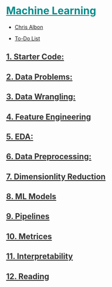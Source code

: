 <h1 style='color:darkcyan;text-decoration:underline'>Machine Learning</h1>
<div style='width:1000px;margin:auto'>
<ul>
<li><p><a href="file:///media/mosaab/Volume/Personal/Development/Courses%20Docs/Chris%20Albon%20Data%20Science/notes-master/docs/index.html">Chris Albon</a> </p></li>
    <li><p><a href="./0_html/To-Do.html">To-Do List</a> </p></li>
</ul>

<h2 id=""><a href="./1_starter.html"><span style='color:#333333'>1. Starter Code:</span></a></h2>
<h2 id=""><a href="./2_Data%20Problems.html"><span style='color:#333333'>2. Data Problems:</span></a></h2>
<h2 id=""><a href="./3_Data%20Wrangling.html"><span style='color:#333333'>3. Data Wrangling:</span></a></h2>
<h2 id=""><a href="./4_Feature%20Engineering.html"><span style='color:#333333'>4. Feature Engineering</span></a></h2>
<h2 id=""><a href="./5_EDA.html"><span style='color:#333333'>5. EDA:</span></a></h2>
<h2 id=""><a href="./6_Data%20Preprocessing.html"><span style='color:#333333'>6. Data Preprocessing:</span></a></h2>
<h2 id=""><a href="./7_Dimensionality%20Reduction.html"><span style='color:#333333'>7. Dimensionlity Reduction</span></a></h2>
<h2 id=""><a href="./8_Models.html"><span style='color:#333333'>8. ML Models</span></a></h2>
<h2 id=""><a href="./8_0_Models%20Pipelines.html"><span style='color:#333333'>9. Pipelines</span></a></h2>
<h2 id=""><a href="./9_Metrices.html"><span style='color:#333333'>10. Metrices</span></a></h2>
<h2 id=""><a href="./9_0_Post_Models.html"><span style='color:#333333'>11. Interpretability</span></a></h2>
<h2 id=""><a href="./11_Reading.html"><span style='color:#333333'>12. Reading</span></a></h2>

</div>
































